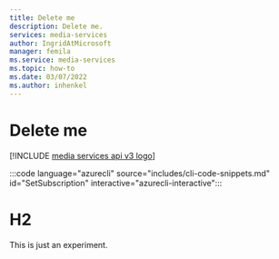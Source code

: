 ```yaml
---
title: Delete me
description: Delete me.
services: media-services
author: IngridAtMicrosoft
manager: femila
ms.service: media-services
ms.topic: how-to
ms.date: 03/07/2022
ms.author: inhenkel
---
```


# Delete me

[!INCLUDE [media services api v3 logo](./includes/v3-hr.md)]

:::code language="azurecli" source="includes/cli-code-snippets.md" id="SetSubscription" interactive="azurecli-interactive":::

# H2
This is just an experiment.